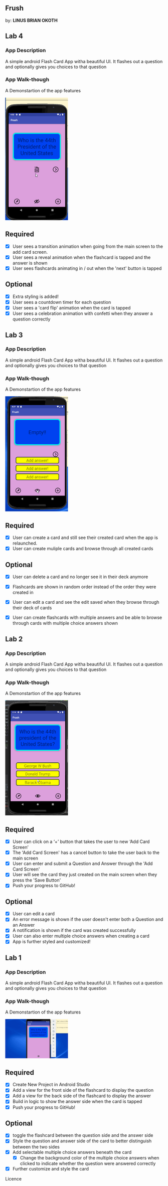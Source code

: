 ## Frush
by: **LINUS BRIAN OKOTH**

## Lab 4

### App Description
A simple android Flash Card App witha beautiful UI. It flashes out a question and optionally gives you choices to that question

### App Walk-though
A Demonstartion of the app features

<img src="lab4.gif" width=200><br>

## Required
- [x] User sees a transition animation when going from the main screen to the add card screen.
- [x] User sees a reveal animation when the flashcard is tapped and the answer is shown
- [x] User sees flashcards animating in / out when the 'next' button is tapped

## Optional
- [x] Extra styling is added!
- [x] User sees a countdown timer for each question
- [x] User sees a 'card flip' animation when the card is tapped
- [x] User sees a celebration animation with confetti when they answer a question correctly

## Lab 3

### App Description
A simple android Flash Card App witha beautiful UI. It flashes out a question and optionally gives you choices to that question

### App Walk-though
A Demonstartion of the app features

<img src="Lab3.gif" width=200><br>

## Required
* [x] User can create a card and still see their created card when the app is relaunched.
* [x] User can create muliple cards and browse through all created cards

## Optional
* [x] User can delete a card and no longer see it in their deck anymore
* [x] Flashcards are shown in random order instead of the order they were created in
* [x] User can edit a card and see the edit saved when they browse through their deck of cards
* [x] User can create flashcards with multiple answers and be able to browse through cards with multiple choice answers shown


## Lab 2

### App Description
A simple android Flash Card App witha beautiful UI. It flashes out a question and optionally gives you choices to that question

### App Walk-though
A Demonstartion of the app features

<img src="Lab2.gif" width=200><br>

## Required
* [x] User can click on a ‘+’ button that takes the user to new ‘Add Card Screen’
* [x] The 'Add Card Screen' has a cancel button to take the user back to the main screen
* [x] User can enter and submit a Question and Answer through the 'Add Card Screen'
* [x] User will see the card they just created on the main screen when they press the 'Save Button'
* [x] Push your progress to GitHub!

## Optional
* [x] User can edit a card
* [x] An error message is shown if the user doesn't enter both a Question and an Answer
* [x] A notification is shown if the card was created successfully
* [x] User can also enter multiple choice answers when creating a card
* [x] App is further styled and customized!

## Lab 1

### App Description
A simple android Flash Card App witha beautiful UI. It flashes out a question and optionally gives you choices to that question

### App Walk-though
A Demonstartion of the app features

<img src="Lab1.gif" width=200><br>

## Required
* [x] Create New Project in Android Studio
* [x] Add a view for the front side of the flashcard to display the question
* [x] Add a view for the back side of the flashcard to display the answer
* [x] Build in logic to show the answer side when the card is tapped
* [x] Push your progress to GitHub!

## Optional
* [x] toggle the flashcard between the question side and the answer side
* [x] Style the question and answer side of the card to better distinguish between the two sides
* [x] Add selectable multiple choice answers beneath the card
   * [x] Change the background color of the multiple choice answers when clicked to indicate whether the question were answered correctly
* [x] Further customize and style the card

Licence
